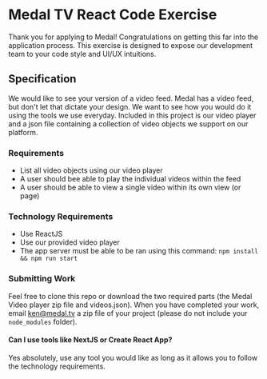 # Medal TV React Code Exercise

Thank you for applying to Medal! Congratulations on getting this far into the application process. This exercise is designed to expose our development team to your code style and UI/UX intuitions.

## Specification

We would like to see your version of a video feed. Medal has a video feed, but don't let that dictate your design. We want to see how you would do it using the tools we use everyday. Included in this project is our video player and a json file containing a collection of video objects we support on our platform.

### Requirements
- List all video objects using our video player
- A user should bee able to play the individual videos within the feed
- A user should be able to view a single video within its own view (or page)

### Technology Requirements
- Use ReactJS
- Use our provided video player
- The app server must be able to be ran using this command:
  `npm install && npm run start`

### Submitting Work
Feel free to clone this repo or download the two required parts (the Medal Video player zip file and videos.json). When you have completed your work, email ken@medal.tv a zip file of your project (please do not include your `node_modules` folder).

#### Can I use tools like NextJS or Create React App?
Yes absolutely, use any tool you would like as long as it allows you to follow the technology requirements.
